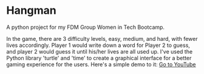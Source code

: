 # Hangman
A python project for my FDM Group Women in Tech Bootcamp.

In the game, there are 3 difficulty levels, easy, medium, and hard, with fewer lives accordingly. Player 1 would write down a word 
for Player 2 to guess, and player 2 would guess it until his/her lives are all used up. I've used the Python library 'turtle' and 'time' to 
create a graphical interface for a better gaming experience for the users. Here's a simple demo to it: 
[Go to YouTube](https://youtu.be/Vw_IEXUaXbI "Go to YouTube")
